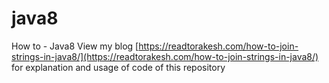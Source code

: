 # java8
How to - Java8
View my blog [https://readtorakesh.com/how-to-join-strings-in-java8/](https://readtorakesh.com/how-to-join-strings-in-java8/) for explanation and usage of code of this repository
